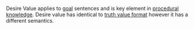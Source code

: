 Desire Value applies to [goal](https://github.com/opennars/opennars/wiki/Sentence:-types,-format) sentences and is key element in [procedural knowledge](https://github.com/opennars/opennars/wiki/Procedural-Inference). Desire value has identical to [truth value format](https://github.com/opennars/opennars/wiki/Truth-Value:-Definition-and-Examples) however it has a different semantics.

